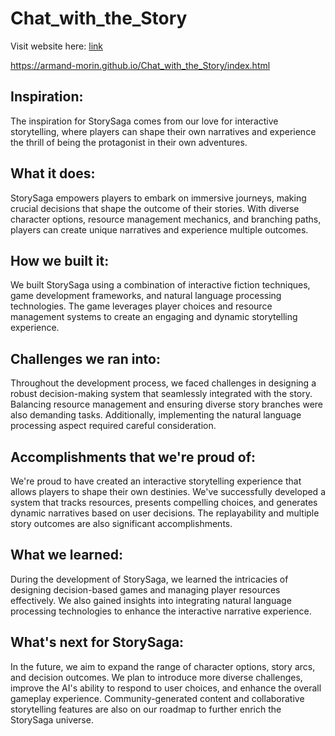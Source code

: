 # Chat_with_the_Story
Visit website here: [link](https://armand-morin.github.io/Chat_with_the_Story/index.html)

https://armand-morin.github.io/Chat_with_the_Story/index.html


## Inspiration:
The inspiration for StorySaga comes from our love for interactive storytelling, where players can shape their own narratives and experience the thrill of being the protagonist in their own adventures.

## What it does:
StorySaga empowers players to embark on immersive journeys, making crucial decisions that shape the outcome of their stories. With diverse character options, resource management mechanics, and branching paths, players can create unique narratives and experience multiple outcomes.

##  How we built it:
We built StorySaga using a combination of interactive fiction techniques, game development frameworks, and natural language processing technologies. The game leverages player choices and resource management systems to create an engaging and dynamic storytelling experience.

##  Challenges we ran into:
Throughout the development process, we faced challenges in designing a robust decision-making system that seamlessly integrated with the story. Balancing resource management and ensuring diverse story branches were also demanding tasks. Additionally, implementing the natural language processing aspect required careful consideration.

##  Accomplishments that we're proud of:
We're proud to have created an interactive storytelling experience that allows players to shape their own destinies. We've successfully developed a system that tracks resources, presents compelling choices, and generates dynamic narratives based on user decisions. The replayability and multiple story outcomes are also significant accomplishments.

##  What we learned:
During the development of StorySaga, we learned the intricacies of designing decision-based games and managing player resources effectively. We also gained insights into integrating natural language processing technologies to enhance the interactive narrative experience.

##  What's next for StorySaga:
In the future, we aim to expand the range of character options, story arcs, and decision outcomes. We plan to introduce more diverse challenges, improve the AI's ability to respond to user choices, and enhance the overall gameplay experience. Community-generated content and collaborative storytelling features are also on our roadmap to further enrich the StorySaga universe.
